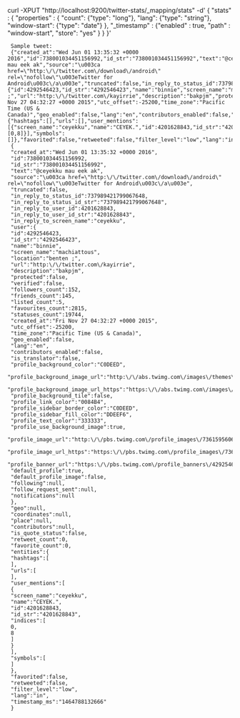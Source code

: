 curl -XPUT "http://localhost:9200/twitter-stats/_mapping/stats" -d'
	 {
	 "stats" : {
	 "properties" : {
	 "count": {"type": "long"},
	 "lang": {"type": "string"},
	 "window-start": {"type": "date"}
	 },
	 "_timestamp" : {"enabled" : true, "path" : "window-start", "store": "yes" }
	 }
	 }'

	 Sample tweet:
	 {"created_at":"Wed Jun 01 13:35:32 +0000 2016","id":738001034451156992,"id_str":"738001034451156992","text":"@ceyekku mau eek ak","source":"\u003ca href=\"http:\/\/twitter.com\/download\/android\" rel=\"nofollow\"\u003eTwitter for Android\u003c\/a\u003e","truncated":false,"in_reply_to_status_id":737989421799067648,"in_reply_to_status_id_str":"737989421799067648","in_reply_to_user_id":4201628843,"in_reply_to_user_id_str":"4201628843","in_reply_to_screen_name":"ceyekku","user":{"id":4292546423,"id_str":"4292546423","name":"binnie","screen_name":"machiattous","location":"benten ;","url":"http:\/\/twitter.com\/kayirrie","description":"bakpjm","protected":false,"verified":false,"followers_count":152,"friends_count":145,"listed_count":5,"favourites_count":2815,"statuses_count":19744,"created_at":"Fri Nov 27 04:32:27 +0000 2015","utc_offset":-25200,"time_zone":"Pacific Time (US & Canada)","geo_enabled":false,"lang":"en","contributors_enabled":false,"is_translator":false,"profile_background_color":"C0DEED","profile_background_image_url":"http:\/\/abs.twimg.com\/images\/themes\/theme1\/bg.png","profile_background_image_url_https":"https:\/\/abs.twimg.com\/images\/themes\/theme1\/bg.png","profile_background_tile":false,"profile_link_color":"0084B4","profile_sidebar_border_color":"C0DEED","profile_sidebar_fill_color":"DDEEF6","profile_text_color":"333333","profile_use_background_image":true,"profile_image_url":"http:\/\/pbs.twimg.com\/profile_images\/736159560688226304\/Xchm2Pnq_normal.jpg","profile_image_url_https":"https:\/\/pbs.twimg.com\/profile_images\/736159560688226304\/Xchm2Pnq_normal.jpg","profile_banner_url":"https:\/\/pbs.twimg.com\/profile_banners\/4292546423\/1464349616","default_profile":true,"default_profile_image":false,"following":null,"follow_request_sent":null,"notifications":null},"geo":null,"coordinates":null,"place":null,"contributors":null,"is_quote_status":false,"retweet_count":0,"favorite_count":0,"entities":{"hashtags":[],"urls":[],"user_mentions":[{"screen_name":"ceyekku","name":"CEYEK.","id":4201628843,"id_str":"4201628843","indices":[0,8]}],"symbols":[]},"favorited":false,"retweeted":false,"filter_level":"low","lang":"in","timestamp_ms":"1464788132666"}
	 {
	 "created_at":"Wed Jun 01 13:35:32 +0000 2016",
	 "id":738001034451156992,
	 "id_str":"738001034451156992",
	 "text":"@ceyekku mau eek ak",
	 "source":"\u003ca href=\"http:\/\/twitter.com\/download\/android\" rel=\"nofollow\"\u003eTwitter for Android\u003c\/a\u003e",
	 "truncated":false,
	 "in_reply_to_status_id":737989421799067648,
	 "in_reply_to_status_id_str":"737989421799067648",
	 "in_reply_to_user_id":4201628843,
	 "in_reply_to_user_id_str":"4201628843",
	 "in_reply_to_screen_name":"ceyekku",
	 "user":{
	 "id":4292546423,
	 "id_str":"4292546423",
	 "name":"binnie",
	 "screen_name":"machiattous",
	 "location":"benten ;",
	 "url":"http:\/\/twitter.com\/kayirrie",
	 "description":"bakpjm",
	 "protected":false,
	 "verified":false,
	 "followers_count":152,
	 "friends_count":145,
	 "listed_count":5,
	 "favourites_count":2815,
	 "statuses_count":19744,
	 "created_at":"Fri Nov 27 04:32:27 +0000 2015",
	 "utc_offset":-25200,
	 "time_zone":"Pacific Time (US & Canada)",
	 "geo_enabled":false,
	 "lang":"en",
	 "contributors_enabled":false,
	 "is_translator":false,
	 "profile_background_color":"C0DEED",
	 "profile_background_image_url":"http:\/\/abs.twimg.com\/images\/themes\/theme1\/bg.png",
	 "profile_background_image_url_https":"https:\/\/abs.twimg.com\/images\/themes\/theme1\/bg.png",
	 "profile_background_tile":false,
	 "profile_link_color":"0084B4",
	 "profile_sidebar_border_color":"C0DEED",
	 "profile_sidebar_fill_color":"DDEEF6",
	 "profile_text_color":"333333",
	 "profile_use_background_image":true,
	 "profile_image_url":"http:\/\/pbs.twimg.com\/profile_images\/736159560688226304\/Xchm2Pnq_normal.jpg",
	 "profile_image_url_https":"https:\/\/pbs.twimg.com\/profile_images\/736159560688226304\/Xchm2Pnq_normal.jpg",
	 "profile_banner_url":"https:\/\/pbs.twimg.com\/profile_banners\/4292546423\/1464349616",
	 "default_profile":true,
	 "default_profile_image":false,
	 "following":null,
	 "follow_request_sent":null,
	 "notifications":null
	 },
	 "geo":null,
	 "coordinates":null,
	 "place":null,
	 "contributors":null,
	 "is_quote_status":false,
	 "retweet_count":0,
	 "favorite_count":0,
	 "entities":{
	 "hashtags":[
	 ],
	 "urls":[
	 ],
	 "user_mentions":[
	 {
	 "screen_name":"ceyekku",
	 "name":"CEYEK.",
	 "id":4201628843,
	 "id_str":"4201628843",
	 "indices":[
	 0,
	 8
	 ]
	 }
	 ],
	 "symbols":[
	 ]
	 },
	 "favorited":false,
	 "retweeted":false,
	 "filter_level":"low",
	 "lang":"in",
	 "timestamp_ms":"1464788132666"
	 }